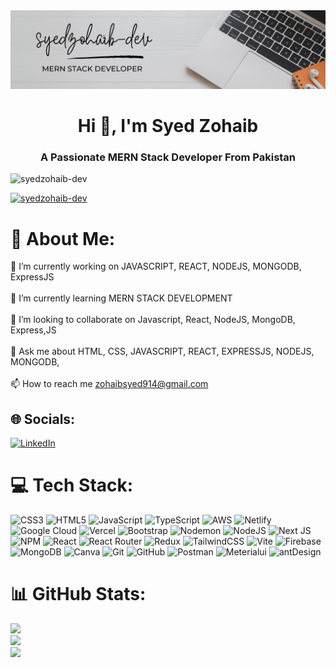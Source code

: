 <img src="./banner.png" alt="banner">
<h1 align="center">Hi 👋, I'm Syed Zohaib</h1>
<h3 align="center">A Passionate MERN Stack Developer From Pakistan</h3>

<p align="left"> <img src="https://komarev.com/ghpvc/?username=syedzohaib-dev&label=Profile%20views&color=0e75b6&style=flat" alt="syedzohaib-dev" /> </p>

<p align="left"> <a href="https://github.com/ryo-ma/github-profile-trophy"><img src="https://github-profile-trophy.vercel.app/?username=syedzohaib-dev" alt="syedzohaib-dev" /></a> </p>

# 💫 About Me:
 🔭 I’m currently working on JAVASCRIPT, REACT, NODEJS, MONGODB, ExpressJS<br><br>
 🌱 I’m currently learning MERN STACK DEVELOPMENT<br><br>
 👯 I’m looking to collaborate on Javascript, React, NodeJS, MongoDB, Express,JS<br><br>
 💬 Ask me about HTML, CSS, JAVASCRIPT, REACT, EXPRESSJS, NODEJS, MONGODB, <br><br>
 📫 How to reach me zohaibsyed914@gmail.com


## 🌐 Socials:
[![LinkedIn](https://img.shields.io/badge/LinkedIn-%230077B5.svg?logo=linkedin&logoColor=white)](https://linkedin.com/in/https://www.linkedin.com/in/syed-zohaib-789441272/) 

# 💻 Tech Stack:
![CSS3](https://img.shields.io/badge/css3-%231572B6.svg?style=for-the-badge&logo=css3&logoColor=white) ![HTML5](https://img.shields.io/badge/html5-%23E34F26.svg?style=for-the-badge&logo=html5&logoColor=white) ![JavaScript](https://img.shields.io/badge/javascript-%23323330.svg?style=for-the-badge&logo=javascript&logoColor=%23F7DF1E) ![TypeScript](https://img.shields.io/badge/typescript-%23007ACC.svg?style=for-the-badge&logo=typescript&logoColor=white) ![AWS](https://img.shields.io/badge/AWS-%23FF9900.svg?style=for-the-badge&logo=amazon-aws&logoColor=white) ![Netlify](https://img.shields.io/badge/netlify-%23000000.svg?style=for-the-badge&logo=netlify&logoColor=#00C7B7) ![Google Cloud](https://img.shields.io/badge/GoogleCloud-%234285F4.svg?style=for-the-badge&logo=google-cloud&logoColor=white) ![Vercel](https://img.shields.io/badge/vercel-%23000000.svg?style=for-the-badge&logo=vercel&logoColor=white) ![Bootstrap](https://img.shields.io/badge/bootstrap-%238511FA.svg?style=for-the-badge&logo=bootstrap&logoColor=white) ![Nodemon](https://img.shields.io/badge/NODEMON-%23323330.svg?style=for-the-badge&logo=nodemon&logoColor=%BBDEAD) ![NodeJS](https://img.shields.io/badge/node.js-6DA55F?style=for-the-badge&logo=node.js&logoColor=white) ![Next JS](https://img.shields.io/badge/Next-black?style=for-the-badge&logo=next.js&logoColor=white) ![NPM](https://img.shields.io/badge/NPM-%23CB3837.svg?style=for-the-badge&logo=npm&logoColor=white) ![React](https://img.shields.io/badge/react-%2320232a.svg?style=for-the-badge&logo=react&logoColor=%2361DAFB) ![React Router](https://img.shields.io/badge/React_Router-CA4245?style=for-the-badge&logo=react-router&logoColor=white) ![Redux](https://img.shields.io/badge/redux-%23593d88.svg?style=for-the-badge&logo=redux&logoColor=white) ![TailwindCSS](https://img.shields.io/badge/tailwindcss-%2338B2AC.svg?style=for-the-badge&logo=tailwind-css&logoColor=white) ![Vite](https://img.shields.io/badge/vite-%23646CFF.svg?style=for-the-badge&logo=vite&logoColor=white) ![Firebase](https://img.shields.io/badge/firebase-a08021?style=for-the-badge&logo=firebase&logoColor=ffcd34) ![MongoDB](https://img.shields.io/badge/MongoDB-%234ea94b.svg?style=for-the-badge&logo=mongodb&logoColor=white) ![Canva](https://img.shields.io/badge/Canva-%2300C4CC.svg?style=for-the-badge&logo=Canva&logoColor=white) ![Git](https://img.shields.io/badge/git-%23F05033.svg?style=for-the-badge&logo=git&logoColor=white) ![GitHub](https://img.shields.io/badge/github-%23121011.svg?style=for-the-badge&logo=github&logoColor=white) ![Postman](https://img.shields.io/badge/Postman-FF6C37?style=for-the-badge&logo=postman&logoColor=white) 
 ![Meterialui]([https://img.shields.io/badge/Postman-FF6C37?style=for-the-badge&logo=postman&logoColor=white](https://encrypted-tbn0.gstatic.com/images?q=tbn:ANd9GcReE30dWZqzo18tXJZCOdqJSTfKnSt0wNt4bw&s))
  ![antDesign]([https://img.shields.io/badge/Postman-FF6C37?style=for-the-badge&logo=postman&logoColor=white](https://encrypted-tbn0.gstatic.com/images?q=tbn:ANd9GcT5xMofFj8sSUmZqTPR0v4t8f35rXDkkskT4w&s))
# 📊 GitHub Stats:
![](https://github-readme-stats.vercel.app/api?username=syedzohaib-dev&theme=merko&hide_border=false&include_all_commits=true&count_private=false)<br/>
![](https://github-readme-streak-stats.herokuapp.com/?user=syedzohaib-dev&theme=merko&hide_border=false)<br/>
![](https://github-readme-stats.vercel.app/api/top-langs/?username=syedzohaib-dev&theme=merko&hide_border=false&include_all_commits=true&count_private=false&layout=compact)
